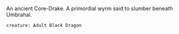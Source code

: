 An ancient Core-Drake. A primordial wyrm said to slumber beneath Umbrahal. 

```statblock
creature: Adult Black Dragon
```
